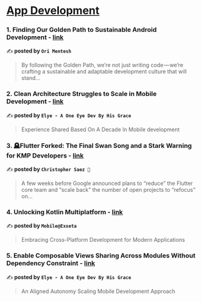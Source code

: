 
<h1><a href=https://medium.com/tag/mobile-app-development/recommended target="_blank" rel="noopener noreferrer">App Development</a></h1>
<h3>1. Finding Our Golden Path to Sustainable Android Development - <a href="https://medium.com/fiverr-engineering/finding-our-golden-path-to-sustainable-android-development-e70721a08897" target="_blank" rel="noopener noreferrer">link</a></h3>

✍️ **posted by `Ori Mentesh`**

<blockquote>By following the Golden Path, we’re not just writing code — we’re crafting a sustainable and adaptable development culture that will stand…</blockquote>

<h3>2. Clean Architecture Struggles to Scale in Mobile Development - <a href="https://medium.com/@elye-project/clean-architecture-struggles-to-scale-in-mobile-development-85971471ac7a" target="_blank" rel="noopener noreferrer">link</a></h3>

✍️ **posted by `Elye - A One Eye Dev By His Grace`**

<blockquote>Experience Shared Based On A Decade In Mobile development</blockquote>

<h3>3. 🪦Flutter Forked: The Final Swan Song and a Stark Warning for KMP Developers - <a href="https://medium.com/@SaezChristopher/flutter-forked-the-final-swan-song-and-a-stark-warning-for-kmp-developers-122b4cdfbe29" target="_blank" rel="noopener noreferrer">link</a></h3>

✍️ **posted by `Christopher Saez 📱`**

<blockquote>A few weeks before Google announced plans to “reduce” the Flutter core team and “scale back” the number of open projects to “refocus” on…</blockquote>

<h3>4. Unlocking Kotlin Multiplatform - <a href="https://medium.com/@mobileatexxeta/unlocking-kotlin-multiplatform-dcf3eb739599" target="_blank" rel="noopener noreferrer">link</a></h3>

✍️ **posted by `Mobile@Exxeta`**

<blockquote>Embracing Cross-Platform Development for Modern Applications</blockquote>

<h3>5. Enable Composable Views Sharing Across Modules Without Dependency Constraint - <a href="https://medium.com/mobile-app-development-publication/enable-composable-views-sharing-across-modules-without-dependency-constraint-a7290257d987" target="_blank" rel="noopener noreferrer">link</a></h3>

✍️ **posted by `Elye - A One Eye Dev By His Grace`**

<blockquote>An Aligned Autonomy Scaling Mobile Development Approach</blockquote>

